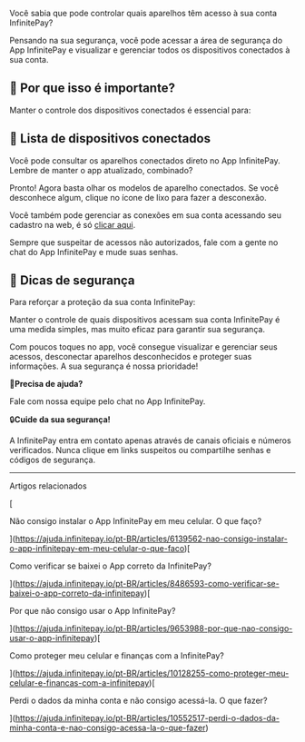 Você sabia que pode controlar quais aparelhos têm acesso à sua conta InfinitePay?

Pensando na sua segurança, você pode acessar a área de segurança do App InfinitePay e visualizar e gerenciar todos os dispositivos conectados à sua conta.

## 🤔 **Por que isso é importante?**

Manter o controle dos dispositivos conectados é essencial para:

## **📲 Lista de dispositivos conectados**

Você pode consultar os aparelhos conectados direto no App InfinitePay. Lembre de manter o app atualizado, combinado?

Pronto! Agora basta olhar os modelos de aparelho conectados. Se você desconhece algum, clique no ícone de lixo para fazer a desconexão.

Você também pode gerenciar as conexões em sua conta acessando seu cadastro na web, é só [clicar aqui](https://app.infinitepay.io/settings/security).

Sempre que suspeitar de acessos não autorizados, fale com a gente no chat do App InfinitePay e mude suas senhas.

## 💪 **Dicas de segurança**

Para reforçar a proteção da sua conta InfinitePay:

Manter o controle de quais dispositivos acessam sua conta InfinitePay é uma medida simples, mas muito eficaz para garantir sua segurança.

Com poucos toques no app, você consegue visualizar e gerenciar seus acessos, desconectar aparelhos desconhecidos e proteger suas informações. A sua segurança é nossa prioridade!

🔔**Precisa de ajuda?**

Fale com nossa equipe pelo chat no App InfinitePay.

🔒**Cuide da sua segurança!**

A InfinitePay entra em contato apenas através de canais oficiais e números verificados. Nunca clique em links suspeitos ou compartilhe senhas e códigos de segurança.

___

Artigos relacionados

[

Não consigo instalar o App InfinitePay em meu celular. O que faço?

](https://ajuda.infinitepay.io/pt-BR/articles/6139562-nao-consigo-instalar-o-app-infinitepay-em-meu-celular-o-que-faco)[

Como verificar se baixei o App correto da InfinitePay?

](https://ajuda.infinitepay.io/pt-BR/articles/8486593-como-verificar-se-baixei-o-app-correto-da-infinitepay)[

Por que não consigo usar o App InfinitePay?

](https://ajuda.infinitepay.io/pt-BR/articles/9653988-por-que-nao-consigo-usar-o-app-infinitepay)[

Como proteger meu celular e finanças com a InfinitePay?

](https://ajuda.infinitepay.io/pt-BR/articles/10128255-como-proteger-meu-celular-e-financas-com-a-infinitepay)[

Perdi o dados da minha conta e não consigo acessá-la. O que fazer?

](https://ajuda.infinitepay.io/pt-BR/articles/10552517-perdi-o-dados-da-minha-conta-e-nao-consigo-acessa-la-o-que-fazer)